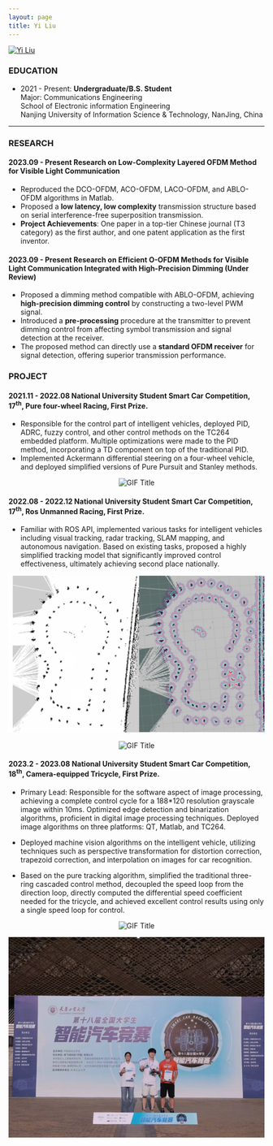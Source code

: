 ```yaml
---
layout: page
title: Yi Liu
---
```


<div class="container">
    <div class="row-fluid">
        <div class="span2">
        <a href="assets/YiLiu.jpg">
            <img src="assets/YiLiu.jpg"  width="200" title="Yi Liu" alt="Yi Liu"/>
        </a>
        </div>
    </div>
</div>


[//]: # (### RESEARCH INTERESTS)

[//]: # ()
[//]: # (The focus of my research is on the development of statistical methods for single-cell RNA-seq &#40;scRNA-seq&#41; and chromatin interaction &#40;Hi-C&#41; data analysis, and their application to the genetic dissection of complex diseases and traits. In particular, I have developed single-cell aggregated clustering methods &#40;implemented in software SAFE-clustering and SAME-clustering&#41; for flexible, accurate and robust clustering scRNA-seq data. In addition, I also work on batch effect correction for single-cell RNA-seq data, which takes advantages of cell type/cluster information to guide supervised mutual nearest neighbor detection &#40;SMNN method&#41;. More recently, I worked on the statistical framework for Hi-C peak calling &#40;MUNIn program&#41;, and identifying and characterizing cardiovascular cell types in mouse and the wounding-related cell dynamics in zebrafish.)

[//]: # ()
[//]: # (---)
###  EDUCATION

- 2021 - Present:  <b>Undergraduate/B.S. Student</b><br/>
    Major: Communications Engineering<br/>
    School of Electronic information Engineering<br/>
    Nanjing University of Information Science & Technology, NanJing, China<br/>

---
### RESEARCH 

#### 2023.09 - Present Research on Low-Complexity Layered OFDM Method for Visible Light Communication
- Reproduced the DCO-OFDM, ACO-OFDM, LACO-OFDM, and ABLO-OFDM algorithms in Matlab.
- Proposed a **low latency, low complexity** transmission structure based on serial interference-free superposition transmission.
- **Project Achievements**: One paper in a top-tier Chinese journal (T3 category) as the first author, and one patent application as the first inventor.

#### 2023.09 - Present Research on Efficient O-OFDM Methods for Visible Light Communication Integrated with High-Precision Dimming (Under Review)
- Proposed a dimming method compatible with ABLO-OFDM, achieving **high-precision dimming control** by constructing a two-level PWM signal.
- Introduced a **pre-processing** procedure at the transmitter to prevent dimming control from affecting symbol transmission and signal detection at the receiver.
- The proposed method can directly use a **standard OFDM receiver** for signal detection, offering superior transmission performance.

### PROJECT

#### 2021.11 - 2022.08 National University Student Smart Car Competition,  17<sup>th</sup>, Pure four-wheel Racing, First Prize.
- Responsible for the control part of intelligent vehicles, deployed PID, ADRC, fuzzy control, and other control methods on the TC264 embedded platform. Multiple optimizations were made to the PID method, incorporating a TD component on top of the traditional PID.
- Implemented Ackermann differential steering on a four-wheel vehicle, and deployed simplified versions of Pure Pursuit and Stanley methods.
<div align="center">
    <img src="assets/pure4car.gif" alt="GIF Title" style="max-width:100%; height:auto;" />
</div>

#### 2022.08 - 2022.12 National University Student Smart Car Competition,  17<sup>th</sup>, Ros Unmanned Racing, First Prize.
-  Familiar with ROS API, implemented various tasks for intelligent vehicles including visual tracking, radar tracking, SLAM mapping, and autonomous navigation. Based on existing tasks, proposed a highly simplified tracking model that significantly improved control effectiveness, ultimately achieving second place nationally.

![img.png](assets/ros-mapping.png)


<div align="center">
    <img src="assets/ros.gif" alt="GIF Title" style="max-width:100%; height:auto;" />
</div>


#### 2023.2 - 2023.08 National University Student Smart Car Competition, 18<sup>th</sup>, Camera-equipped Tricycle, First Prize.

- Primary Lead: Responsible for the software aspect of image processing, achieving a complete control cycle for a 188*120 resolution grayscale image within 10ms. Optimized edge detection and binarization algorithms, proficient in digital image processing techniques. Deployed image algorithms on three platforms: QT, Matlab, and TC264.

- Deployed machine vision algorithms on the intelligent vehicle, utilizing techniques such as perspective transformation for distortion correction, trapezoid correction, and interpolation on images for car recognition.

- Based on the pure tracking algorithm, simplified the traditional three-ring cascaded control method, decoupled the speed loop from the direction loop, directly computed the differential speed coefficient needed for the tricycle, and achieved excellent control results using only a single speed loop for control.

<div align="center">
    <img src="assets/tricar.gif" alt="GIF Title" style="max-width:100%; height:auto;" />
</div>


![tricar2.png](assets/tricar2.png)


[//]: # (### HONORS AND AWARDS)

[//]: # (2015 - 2017 Academic Scholarship Award of Chang Hungta Science Foundation, Sun Yat-sen University<br/>)

[//]: # (2015    National Scholarship Award for Graduate Students, China<br/>)

[//]: # (2015    Wang Bosun Ecology Scholarship Award, Sun Yat-sen University<br/>)

[//]: # (2015    Second Prize for Outstanding Graduate Award, State Key Laboratory of Biocontrol, Sun Yat-sen University<br/>)

[//]: # (2008 - 2010 First Prize Scholarship Award for Undergraduate Students, Sun Yat-Sen University<br/>)

[//]: # ()
[//]: # (---)

[//]: # (### CONTACT INFORMATION)

[//]: # ()
[//]: # (<div class="container">)

[//]: # (    <div class="row-fluid">)

[//]: # (            <b>Email</b>: 202183270006@nuist.edu.cn<br/>)

[//]: # (    </div>)

[//]: # (</div>)
